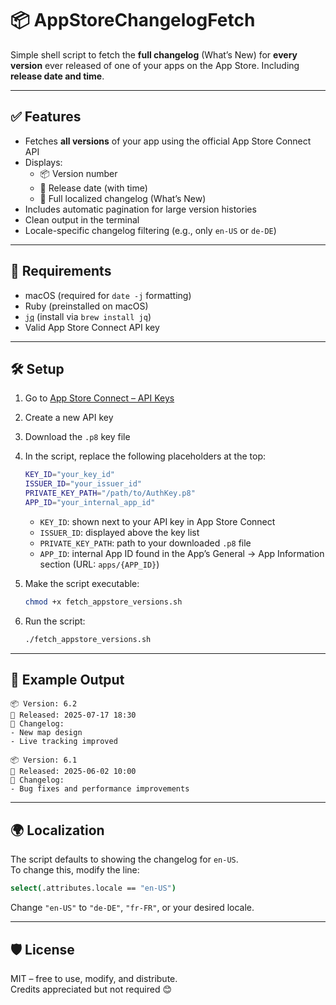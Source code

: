 # 📦 AppStoreChangelogFetch

Simple shell script to fetch the **full changelog** (What’s New) for **every version** ever released of one of your apps on the App Store. Including **release date and time**.

---

## ✅ Features

- Fetches **all versions** of your app using the official App Store Connect API
- Displays:
  - 📦 Version number
  - 📅 Release date (with time)
  - 📝 Full localized changelog (What’s New)
- Includes automatic pagination for large version histories
- Clean output in the terminal
- Locale-specific changelog filtering (e.g., only `en-US` or `de-DE`)

---

## 🔧 Requirements

- macOS (required for `date -j` formatting)
- Ruby (preinstalled on macOS)
- [`jq`](https://stedolan.github.io/jq/) (install via `brew install jq`)
- Valid App Store Connect API key

---

## 🛠 Setup

1. Go to [App Store Connect – API Keys](https://appstoreconnect.apple.com/access/integrations/api)
2. Create a new API key
3. Download the `.p8` key file
4. In the script, replace the following placeholders at the top:
   ```bash
   KEY_ID="your_key_id"
   ISSUER_ID="your_issuer_id"
   PRIVATE_KEY_PATH="/path/to/AuthKey.p8"
   APP_ID="your_internal_app_id"
   ```
   - `KEY_ID`: shown next to your API key in App Store Connect
   - `ISSUER_ID`: displayed above the key list
   - `PRIVATE_KEY_PATH`: path to your downloaded `.p8` file
   - `APP_ID`: internal App ID found in the App’s General → App Information section (URL: `apps/{APP_ID}`)

5. Make the script executable:
   ```bash
   chmod +x fetch_appstore_versions.sh
   ```

6. Run the script:
   ```bash
   ./fetch_appstore_versions.sh
   ```

---

## 🧪 Example Output

```text
📦 Version: 6.2
📅 Released: 2025-07-17 18:30
📝 Changelog:
- New map design
- Live tracking improved

📦 Version: 6.1
📅 Released: 2025-06-02 10:00
📝 Changelog:
- Bug fixes and performance improvements
```

---

## 🌍 Localization

The script defaults to showing the changelog for `en-US`.  
To change this, modify the line:

```bash
select(.attributes.locale == "en-US")
```

Change `"en-US"` to `"de-DE"`, `"fr-FR"`, or your desired locale.

---

## 🛡 License

MIT – free to use, modify, and distribute.  
Credits appreciated but not required 😊
